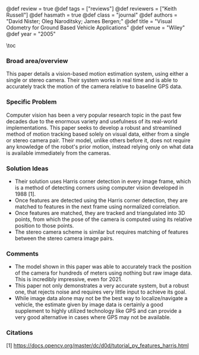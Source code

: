 
@def review = true
@def tags = ["reviews"]
@def reviewers = ["Keith Russell"]
@def hasmath = true
@def class = "journal"
@def authors = "David Nister; Oleg Naroditsky; James Bergen;"
@def title = "Visual Odometry for Ground Based Vehicle Applications"
@def venue = "Wiley"
@def year = "2005"

\toc

### Broad area/overview
This paper details a vision-based motion estimation system, using either a single or stereo camera.  Their system works in real time and is able to accurately track the motion of the camera relative to baseline GPS data.

### Specific Problem
Computer vision has been a very popular research topic in the past few decades due to the enormous variety and usefulness of its real-world implementations.  This paper seeks to develop a robust and streamlined method of motion tracking based solely on visual data, either from a single or stereo camera pair.  Their model, unlike others before it, does not require any knowledge of the robot's prior motion, instead relying only on what data is available immediately from the cameras.

### Solution Ideas
* Their solution uses Harris corner detection in every image frame, which is a method of detecting corners using computer vision developed in 1988 [1].  
* Once features are detected using the Harris corner detection, they are matched to features in the next frame using normalized correlation.
* Once features are matched, they are tracked and triangulated into 3D points, from which the pose of the camera is computed using its relative position to those points.
* The stereo camera scheme is similar but requires matching of features between the stereo camera image pairs.

### Comments
* The model shown in this paper was able to accurately track the position of the camera for hundreds of meters using nothing but raw image data.  This is incredibly impressive, even for 2021.
* This paper not only demonstrates a very accurate system, but a robust one, that rejects noise and requires very little input to achieve its goal.
* While image data alone may not be the best way to localize/navigate a vehicle, the estimate given by image data is certainly a good supplement to highly utilized technology like GPS and can provide a very good alternative in cases where GPS may not be available.

### Citations

[1] https://docs.opencv.org/master/dc/d0d/tutorial_py_features_harris.html
